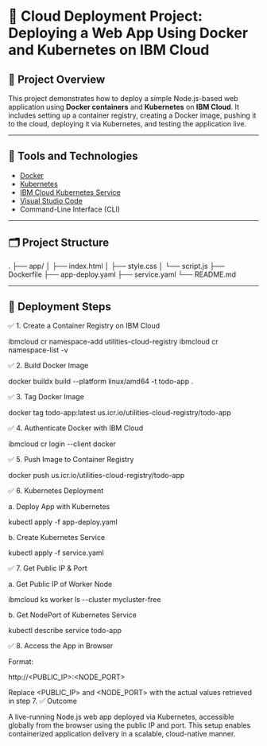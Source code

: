 # 🧭 Cloud Deployment Project: Deploying a Web App Using Docker and Kubernetes on IBM Cloud

## 📌 Project Overview

This project demonstrates how to deploy a simple Node.js-based web application using **Docker containers** and **Kubernetes** on **IBM Cloud**. It includes setting up a container registry, creating a Docker image, pushing it to the cloud, deploying it via Kubernetes, and testing the application live.

---

## 🧰 Tools and Technologies

- [Docker](https://www.docker.com/)
- [Kubernetes](https://kubernetes.io/)
- [IBM Cloud Kubernetes Service](https://www.ibm.com/cloud/kubernetes-service)
- [Visual Studio Code](https://code.visualstudio.com/)
- Command-Line Interface (CLI)

---

## 🗂️ Project Structure
.
├── app/
│ ├── index.html
│ ├── style.css
│ └── script.js
├── Dockerfile
├── app-deploy.yaml
├── service.yaml
└── README.md


---

## 🚀 Deployment Steps

✅ 1. Create a Container Registry on IBM Cloud

ibmcloud cr namespace-add utilities-cloud-registry
ibmcloud cr namespace-list -v

✅ 2. Build Docker Image

docker buildx build --platform linux/amd64 -t todo-app .

✅ 3. Tag Docker Image

docker tag todo-app:latest us.icr.io/utilities-cloud-registry/todo-app

✅ 4. Authenticate Docker with IBM Cloud

ibmcloud cr login --client docker

✅ 5. Push Image to Container Registry

docker push us.icr.io/utilities-cloud-registry/todo-app

✅ 6. Kubernetes Deployment

a. Deploy App with Kubernetes

kubectl apply -f app-deploy.yaml

b. Create Kubernetes Service

kubectl apply -f service.yaml

✅ 7. Get Public IP & Port

a. Get Public IP of Worker Node

ibmcloud ks worker ls --cluster mycluster-free

b. Get NodePort of Kubernetes Service

kubectl describe service todo-app

✅ 8. Access the App in Browser

Format:

http://<PUBLIC_IP>:<NODE_PORT>

Replace <PUBLIC_IP> and <NODE_PORT> with the actual values retrieved in step 7.
✅ Outcome

A live-running Node.js web app deployed via Kubernetes, accessible globally from the browser using the public IP and port. This setup enables containerized application delivery in a scalable, cloud-native manner.

